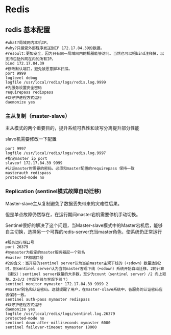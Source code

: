 # Redis

## redis 基本配置

```shell
#what?局域网内本机IP。
#why?只接受外部程序发送到IP 172.17.84.39的数据。 
#resoult:更加安全，因为只有同一局域网内的机器能够访问。当然也可以把bind注释掉，以支持包括外网在内的所有IP。
bind 172.17.84.39
#修改默认端口，避免被恶意脚本扫描。
port 9999
loglevel debug
logfile /usr/local/redis/logs/redis.log.9999
#为服务设置安全密码
requirepass redispass
#以守护进程方式运行
daemonize yes
```

### 主从复制（master-slave）

主从模式的两个重要目的，提升系统可靠性和读写分离提升部分性能

slave机需要修改一下配置

```shell
port 9997
logfile /usr/local/redis/logs/redis.log.9997
#指定master ip port
slaveof 172.17.84.39 9999
#认证master时需要的密码。必须和master配置的requirepass 保持一致
masterauth redispass
protected-mode no
```

### Replication (sentinel模式故障自动迁移)

Master-slave主从复制避免了数据丢失带来的灾难性后果。

但是单点故障仍然存在，在运行期间master宕机需要停机手动切换。

Sentinel很好的解决了这个问题，当Master-slave模式中的Master宕机后，能够自主切换，选择另一个可靠的redis-server充当master角色，使系统仍正常运行

```shell
#服务运行端口号
port 26379
#mymaster为指定的master服务器起一个别名
#master IP和端口号
#2的含义：当开启的sentinel server认为当前master主观下线的（+sdown）数量达到2时，则sentinel server认为当前master客观下线（+odown）系统开始自动迁移。2的计算（建议）：sentinel server数量的大多数，至少为count（sentinel server）/2 向上取整。2>3/2（主观下线与客观下线？）
sentinel monitor mymaster 172.17.84.39 9999 2
#master别名和认证密码。这就提醒了用户，在master-slave系统中，各服务的认证密码应该保持一致。
sentinel auth-pass mymaster redispass
#以守护进程方式运行
daemonize yes
logfile /usr/local/redis/logs/sentinel.log.26379
protected-mode no
sentinel down-after-milliseconds mymaster 6000
sentinel failover-timeout mymaster 18000
```




